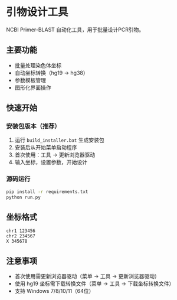 # 引物设计工具

NCBI Primer-BLAST 自动化工具，用于批量设计PCR引物。

## 主要功能

- 批量处理染色体坐标
- 自动坐标转换（hg19 → hg38）
- 参数模板管理
- 图形化界面操作

## 快速开始

### 安装包版本（推荐）

1. 运行 `build_installer.bat` 生成安装包
2. 安装后从开始菜单启动程序
3. 首次使用：工具 → 更新浏览器驱动
4. 输入坐标，设置参数，开始设计

### 源码运行

```bash
pip install -r requirements.txt
python run.py
```

## 坐标格式

```
chr1 123456
chr2 234567
X 345678
```

## 注意事项

- 首次使用需更新浏览器驱动（菜单 → 工具 → 更新浏览器驱动）
- 使用 hg19 坐标需下载转换文件（菜单 → 工具 → 下载坐标转换文件）
- 支持 Windows 7/8/10/11（64位）
